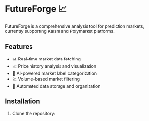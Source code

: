 # FutureForge 📈

FutureForge is a comprehensive analysis tool for prediction markets, currently supporting Kalshi and Polymarket platforms.

## Features

- 📊 Real-time market data fetching
- 📈 Price history analysis and visualization
- 🤖 AI-powered market label categorization
- 💹 Volume-based market filtering
- 📑 Automated data storage and organization

## Installation

1. Clone the repository: 